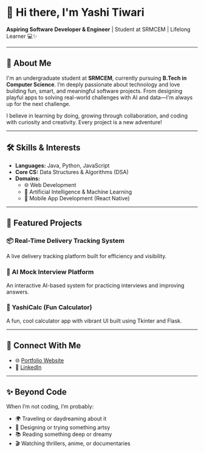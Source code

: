 # 👋 Hi there, I'm Yashi Tiwari  
**Aspiring Software Developer & Engineer** | Student at SRMCEM | Lifelong Learner 💻✨

---

## 📝 About Me  
I'm an undergraduate student at **SRMCEM**, currently pursuing **B.Tech in Computer Science**. I’m deeply passionate about technology and love building fun, smart, and meaningful software projects. From designing playful apps to solving real-world challenges with AI and data—I'm always up for the next challenge.

I believe in learning by doing, growing through collaboration, and coding with curiosity and creativity. Every project is a new adventure!

---

## 🛠️ Skills & Interests  
- **Languages:** Java, Python, JavaScript  
- **Core CS:** Data Structures & Algorithms (DSA)  
- **Domains:**  
  - 🌐 Web Development  
  - 🤖 Artificial Intelligence & Machine Learning  
  - 📱 Mobile App Development (React Native)

---

## 🌟 Featured Projects  
### 📦 Real-Time Delivery Tracking System  
A live delivery tracking platform built for efficiency and visibility.  

### 🧠 AI Mock Interview Platform  
An interactive AI-based system for practicing interviews and improving answers.

### 🧮 YashiCalc (Fun Calculator)  
A fun, cool calculator app with vibrant UI built using Tkinter and Flask.

---

## 🔗 Connect With Me  
- 🌐 [Portfolio Website](https://yashitiwary.github.io/Portfolio/)  
- 💼 [LinkedIn](https://www.linkedin.com/in/yashi-tiwari-b437b6293)  

---

## ✨ Beyond Code  
When I’m not coding, I’m probably:  
- 🌍 Traveling or daydreaming about it  
- 🎨 Designing or trying something artsy  
- 📚 Reading something deep or dreamy  
- 🎬 Watching thrillers, anime, or documentaries
